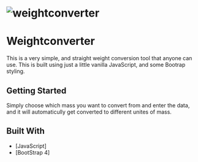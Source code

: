 # ![weightconverter](http://www.mlmontheweb.com/assets/img/screenshots/lrg/home-weight-converter.jpg)

# Weightconverter
This is a very simple, and straight weight conversion tool that anyone can use. This is built using just a little vanilla JavaScript, and some Bootrap styling.

## Getting Started
Simply choose which mass you want to convert from and enter the data, and it will automaticully get converted to different unites of mass.

## Built With
* [JavaScript]
* [BootStrap 4]
